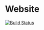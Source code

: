 # Website

[![Build Status](https://travis-ci.org/EnjambreBit/website.svg?branch=master)](https://travis-ci.org/EnjambreBit/website)

